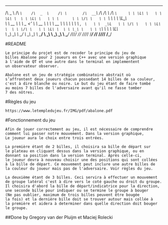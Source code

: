  ______      ____       ______      __         _____       __  __      ____      
/\  _  \    /\  _`\    /\  _  \    /\ \       /\  __`\    /\ \/\ \    /\  _`\    
\ \ \L\ \   \ \ \L\ \  \ \ \L\ \   \ \ \      \ \ \/\ \   \ \ `\\ \   \ \ \L\_\  
 \ \  __ \   \ \  _ <'  \ \  __ \   \ \ \  __  \ \ \ \ \   \ \ , ` \   \ \  _\L  
  \ \ \/\ \   \ \ \L\ \  \ \ \/\ \   \ \ \L\ \  \ \ \_\ \   \ \ \`\ \   \ \ \L\ \
   \ \_\ \_\   \ \____/   \ \_\ \_\   \ \____/   \ \_____\   \ \_\ \_\   \ \____/
    \/_/\/_/    \/___/     \/_/\/_/    \/___/     \/_____/    \/_/\/_/    \/___/ 

#README

	Le principe du projet est de recoder le principe du jeu de 
	billes Abalone pour 2 joueurs en C++ avec une version graphique
    à l'aide de QT et une autre dans le terminal en implementent
    un observateur observer.
	
	Abalone est un jeu de stratégie combinatoire abstrait où 
    s’affrontent deux joueurs chacun possedant 14 billes de sa couleur,
    c'est à dire blanche ou noire. Le but du jeu étant de faire tombé 
    au moins 7 billes de l'adversaire avant qu'il ne fasse tomber 
    7 des nôtres.
	
#Règles du jeu
	
	https://www.letempledujeu.fr/IMG/pdf/abalone.pdf

#Fonctionnement du jeu
    
    Afin de jouer correctement au jeu, il est nécessaire de comprendre
    comment lui passer notre mouvement. Dans la version graphique,
    Le joueur aura le choix entre trois entrées.

    La première étant de 2 billes, il choisira sa bille de départ sur 
    le plateau en cliquant dessus dans la version graphique, ou en 
    donnant sa position dans la version terminal. Après celle-ci, 
    le joueur devra à nouveau choisir une des positions qui sont collées
    à la bille de départ. Ce mouvement peut inclure une autre billes de 
    la couleur du joueur mais pas de l'adversaire. Voir règles du jeu.

    La deuxième étant de 3 billes. Ceci servira à effectuer un mouvement
    de groupe latéral c'est à dire vers le coté gauche ou droit du groupe.
    Il choisira d'abord la bille de départ/indicatrice pour la direction,
    une seconde bille pour indiquer ou se termine le groupe à bouger
    (Ne pas oublier, maximum de trois billes peuvent être bougée 
    la fois) et la dernière bille doit se trouver autour mais collée à
    la première et aidera à determiner dans quelle direction doit bouger
    le groupe.


##Done by Gregory van der Pluijm et Maciej Rolecki
